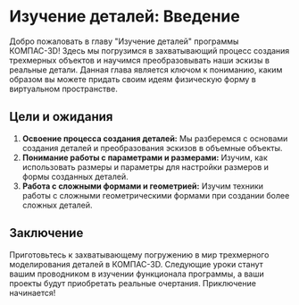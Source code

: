 # Изучение деталей: Введение

Добро пожаловать в главу "Изучение деталей" программы КОМПАС-3D! Здесь мы погрузимся в захватывающий процесс создания трехмерных объектов и научимся преобразовывать наши эскизы в реальные детали. Данная глава является ключом к пониманию, каким образом вы можете придать своим идеям физическую форму в виртуальном пространстве.

## Цели и ожидания

1. **Освоение процесса создания деталей:** Мы разберемся с основами создания деталей и преобразования эскизов в объемные объекты.
2. **Понимание работы с параметрами и размерами:** Изучим, как использовать размеры и параметры для настройки размеров и формы созданных деталей.
3. **Работа с сложными формами и геометрией:** Изучим техники работы с сложными геометрическими формами при создании более сложных деталей.

## Заключение

Приготовьтесь к захватывающему погружению в мир трехмерного моделирования деталей в КОМПАС-3D. Следующие уроки станут вашим проводником в изучении функционала программы, а ваши проекты будут приобретать реальные очертания. Приключение начинается!
